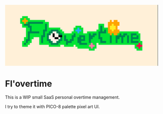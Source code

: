 
![Flovertime logo](flovertime_logo.gif)

# Fl'overtime

This is a WIP small SaaS personal overtime management.

I try to theme it with PICO-8 palette pixel art UI.